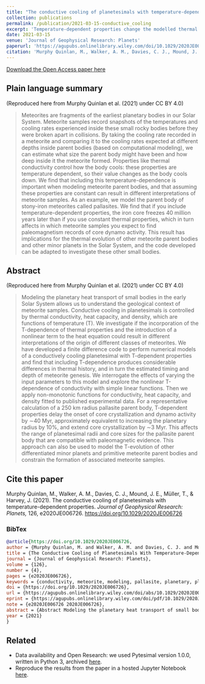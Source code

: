 ```yaml
---
title: "The conductive cooling of planetesimals with temperature-dependent properties"
collection: publications
permalink: /publication/2021-03-15-conductive_cooling
excerpt: 'Temperature-dependent properties change the modelled thermal evolution of meteorite parent bodies.'
date: 2021-03-15
venue: 'Journal of Geophysical Research: Planets'
paperurl: 'https://agupubs.onlinelibrary.wiley.com/doi/10.1029/2020JE006726'
citation: 'Murphy Quinlan, M., Walker, A. M., Davies, C. J., Mound, J. E., Müller, T., & Harvey, J. (2021). &quot;The conductive cooling of planetesimals with temperature-dependent properties.&quot; <i>Journal of Geophysical Research: Planets</i>. 126(4).'
---
```


[Download the Open Access paper here](https://agupubs.onlinelibrary.wiley.com/doi/10.1029/2020JE006726)

## Plain language summary

(Reproduced here from Murphy Quinlan et al. (2021) under CC BY 4.0)

>Meteorites are fragments of the earliest planetary bodies in our Solar System. Meteorite samples record snapshots of the temperatures and cooling rates experienced inside these small rocky bodies before they were broken apart in collisions. By taking the cooling rate recorded in a meteorite and comparing it to the cooling rates expected at different depths inside parent bodies (based on computational modeling), we can estimate what size the parent body might have been and how deep inside it the meteorite formed. Properties like thermal conductivity control how the body cools: these properties are temperature dependent, so their value changes as the body cools down. We find that including this temperature-dependence is important when modeling meteorite parent bodies, and that assuming these properties are constant can result in different interpretations of meteorite samples. As an example, we model the parent body of stony-iron meteorites called pallasites. We find that if you include temperature-dependent properties, the iron core freezes 40 million years later than if you use constant thermal properties, which in turn affects in which meteorite samples you expect to find paleomagnetism records of core dynamo activity. This result has implications for the thermal evolution of other meteorite parent bodies and other minor planets in the Solar System, and the code developed can be adapted to investigate these other small bodies.

## Abstract

(Reproduced here from Murphy Quinlan et al. (2021) under CC BY 4.0)

>Modeling the planetary heat transport of small bodies in the early Solar System allows us to understand the geological context of meteorite samples. Conductive cooling in planetesimals is controlled by thermal conductivity, heat capacity, and density, which are functions of temperature (T). We investigate if the incorporation of the T-dependence of thermal properties and the introduction of a nonlinear term to the heat equation could result in different interpretations of the origin of different classes of meteorites. We have developed a finite difference code to perform numerical models of a conductively cooling planetesimal with T-dependent properties and find that including T-dependence produces considerable differences in thermal history, and in turn the estimated timing and depth of meteorite genesis. We interrogate the effects of varying the input parameters to this model and explore the nonlinear T-dependence of conductivity with simple linear functions. Then we apply non-monotonic functions for conductivity, heat capacity, and density fitted to published experimental data. For a representative calculation of a 250 km radius pallasite parent body, T-dependent properties delay the onset of core crystallization and dynamo activity by ∼40 Myr, approximately equivalent to increasing the planetary radius by 10%, and extend core crystallization by ∼3 Myr. This affects the range of planetesimal radii and core sizes for the pallasite parent body that are compatible with paleomagnetic evidence. This approach can also be used to model the T-evolution of other differentiated minor planets and primitive meteorite parent bodies and constrain the formation of associated meteorite samples.

## Cite this paper

Murphy Quinlan, M., Walker, A. M., Davies, C. J., Mound, J. E., Müller, T., & Harvey, J. (2021). The conductive cooling of planetesimals with temperature-dependent properties. *Journal of Geophysical Research: Planets,* 126, e2020JE006726. https://doi.org/10.1029/2020JE006726 

### BibTex

```BibTex
@article{https://doi.org/10.1029/2020JE006726,
author = {Murphy Quinlan, M. and Walker, A. M. and Davies, C. J. and Mound, J. E. and Müller, T. and Harvey, J.},
title = {The Conductive Cooling of Planetesimals With Temperature-Dependent Properties},
journal = {Journal of Geophysical Research: Planets},
volume = {126},
number = {4},
pages = {e2020JE006726},
keywords = {conductivity, meteorite, modeling, pallasite, planetary, planetesimal},
doi = {https://doi.org/10.1029/2020JE006726},
url = {https://agupubs.onlinelibrary.wiley.com/doi/abs/10.1029/2020JE006726},
eprint = {https://agupubs.onlinelibrary.wiley.com/doi/pdf/10.1029/2020JE006726},
note = {e2020JE006726 2020JE006726},
abstract = {Abstract Modeling the planetary heat transport of small bodies in the early Solar System allows us to understand the geological context of meteorite samples. Conductive cooling in planetesimals is controlled by thermal conductivity, heat capacity, and density, which are functions of temperature (T). We investigate if the incorporation of the T-dependence of thermal properties and the introduction of a nonlinear term to the heat equation could result in different interpretations of the origin of different classes of meteorites. We have developed a finite difference code to perform numerical models of a conductively cooling planetesimal with T-dependent properties and find that including T-dependence produces considerable differences in thermal history, and in turn the estimated timing and depth of meteorite genesis. We interrogate the effects of varying the input parameters to this model and explore the nonlinear T-dependence of conductivity with simple linear functions. Then we apply non-monotonic functions for conductivity, heat capacity, and density fitted to published experimental data. For a representative calculation of a 250 km radius pallasite parent body, T-dependent properties delay the onset of core crystallization and dynamo activity by ∼40 Myr, approximately equivalent to increasing the planetary radius by 10\%, and extend core crystallization by ∼3 Myr. This affects the range of planetesimal radii and core sizes for the pallasite parent body that are compatible with paleomagnetic evidence. This approach can also be used to model the T-evolution of other differentiated minor planets and primitive meteorite parent bodies and constrain the formation of associated meteorite samples.},
year = {2021}
}
```

## Related

- Data availability and Open Research: we used Pytesimal version 1.0.0, written in Python 3, archived [here](https://doi.org/10.5281/zenodo.4321772).
- Reproduce the results from the paper in a hosted Jupyter Notebook [here](https://mybinder.org/v2/gh/murphyqm/pytesimal/master?filepath=example-notebooks).

